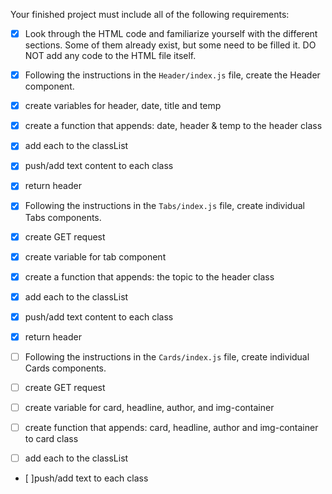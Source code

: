 Your finished project must include all of the following requirements:

* [X] Look through the HTML code and familiarize yourself with the different sections. Some of them already exist, but some need to be filled it. DO NOT add any code to the HTML file itself.




* [X] Following the instructions in the `Header/index.js` file, create the Header component.

* [X] create variables for header, date, title and temp

* [X] create a function that appends: date, header & temp to the header class

* [X] add each to the classList

* [X] push/add text content to each class

* [X] return header



* [X] Following the instructions in the `Tabs/index.js` file, create individual Tabs components.

* [X] create GET request

* [X] create variable for tab component

* [X] create a function that appends: the topic to the header class

* [X] add each to the classList

* [X] push/add text content to each class

* [X] return header



* [ ] Following the instructions in the `Cards/index.js` file, create individual Cards components.

* [ ] create GET request

* [ ] create variable for card, headline, author, and img-container

* [ ] create function that appends: card, headline, author and img-container to card class

* [ ] add each to the classList

* [ ]push/add text to each class